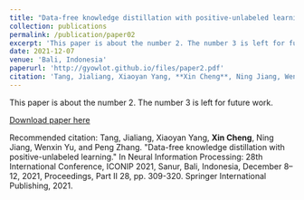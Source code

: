 ```yaml
---
title: "Data-free knowledge distillation with positive-unlabeled learning"
collection: publications
permalink: /publication/paper02
excerpt: 'This paper is about the number 2. The number 3 is left for future work.'
date: 2021-12-07
venue: 'Bali, Indonesia'
paperurl: 'http://gyowlot.github.io/files/paper2.pdf'
citation: 'Tang, Jialiang, Xiaoyan Yang, **Xin Cheng**, Ning Jiang, Wenxin Yu, and Peng Zhang. "Data-free knowledge distillation with positive-unlabeled learning." In Neural Information Processing: 28th International Conference, ICONIP 2021, Sanur, Bali, Indonesia, December 8–12, 2021, Proceedings, Part II 28, pp. 309-320. Springer International Publishing, 2021.'
---
```

This paper is about the number 2. The number 3 is left for future work.

[Download paper here](http://gyowlot.github.io/files/paper2.pdf)

Recommended citation: Tang, Jialiang, Xiaoyan Yang, **Xin Cheng**, Ning Jiang, Wenxin Yu, and Peng Zhang. "Data-free knowledge distillation with positive-unlabeled learning." In Neural Information Processing: 28th International Conference, ICONIP 2021, Sanur, Bali, Indonesia, December 8–12, 2021, Proceedings, Part II 28, pp. 309-320. Springer International Publishing, 2021.
